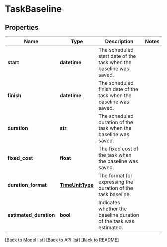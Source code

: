 # TaskBaseline

## Properties
Name | Type | Description | Notes
------------ | ------------- | ------------- | -------------
**start** | **datetime** | The scheduled start date of the task when the baseline was saved. | 
**finish** | **datetime** | The scheduled finish date of the task when the baseline was saved. | 
**duration** | **str** | The scheduled duration of the task when the baseline was saved. | 
**fixed_cost** | **float** | The fixed cost of the task when the baseline was saved. | 
**duration_format** | [**TimeUnitType**](TimeUnitType.md) | The format for expressing the duration of the task baseline. | 
**estimated_duration** | **bool** | Indicates whether the baseline duration of the task was estimated. | 

[[Back to Model list]](../README.md#documentation-for-models) [[Back to API list]](../README.md#documentation-for-api-endpoints) [[Back to README]](../README.md)


